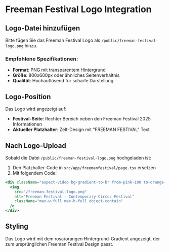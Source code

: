 # Freeman Festival Logo Integration

## Logo-Datei hinzufügen

Bitte fügen Sie das Freeman Festival Logo als `/public/freeman-festival-logo.png` hinzu.

### Empfohlene Spezifikationen:
- **Format**: PNG mit transparentem Hintergrund
- **Größe**: 800x600px oder ähnliches Seitenverhältnis
- **Qualität**: Hochauflösend für scharfe Darstellung

## Logo-Position

Das Logo wird angezeigt auf:
- **Festival-Seite**: Rechter Bereich neben den Freeman Festival 2025 Informationen
- **Aktueller Platzhalter**: Zelt-Design mit "FREEMAN FESTIVAL" Text

## Nach Logo-Upload

Sobald die Datei `/public/freeman-festival-logo.png` hochgeladen ist:
1. Den Platzhalter-Code in `src/app/freemanfestival/page.tsx` ersetzen
2. Mit folgendem Code:

```jsx
<div className="aspect-video bg-gradient-to-br from-pink-100 to-orange-100 rounded-xl flex items-center justify-center p-4">
  <img
    src="/freeman-festival-logo.png"
    alt="Freeman Festival - Contemporary Circus Festival"
    className="max-w-full max-h-full object-contain"
  />
</div>
```

## Styling

Das Logo wird mit dem rosa/orangen Hintergrund-Gradient angezeigt, der zum ursprünglichen Freeman Festival Design passt.
